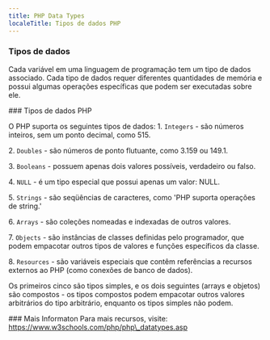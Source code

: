 ---
title: PHP Data Types
localeTitle: Tipos de dados PHP
---### Tipos de dados

Cada variável em uma linguagem de programação tem um tipo de dados associado. Cada tipo de dados requer diferentes quantidades de memória e possui algumas operações específicas que podem ser executadas sobre ele.

\### Tipos de dados PHP

O PHP suporta os seguintes tipos de dados: 1. `Integers` - são números inteiros, sem um ponto decimal, como 515.

2\. `Doubles` - são números de ponto flutuante, como 3.159 ou 149.1.

3\. `Booleans` - possuem apenas dois valores possíveis, verdadeiro ou falso.

4\. `NULL` - é um tipo especial que possui apenas um valor: NULL.

5\. `Strings` - são seqüências de caracteres, como 'PHP suporta operações de string.'

6\. `Arrays` - são coleções nomeadas e indexadas de outros valores.

7\. `Objects` - são instâncias de classes definidas pelo programador, que podem empacotar outros tipos de valores e funções específicos da classe.

8\. `Resources` - são variáveis ​​especiais que contêm referências a recursos externos ao PHP (como conexões de banco de dados).

Os primeiros cinco são tipos simples, e os dois seguintes (arrays e objetos) são compostos - os tipos compostos podem empacotar outros valores arbitrários do tipo arbitrário, enquanto os tipos simples não podem.

\### Mais Informaton Para mais recursos, visite: https://www.w3schools.com/php/php\_datatypes.asp